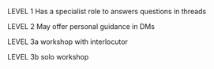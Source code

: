 LEVEL 1
Has a specialist role to answers questions in threads

LEVEL 2
May offer personal guidance in DMs

LEVEL 3a
workshop with interlocutor

LEVEL 3b
solo workshop

